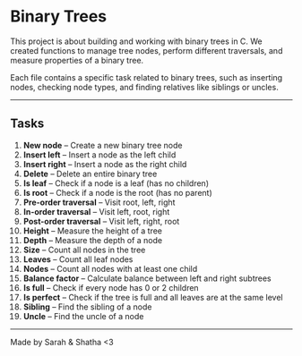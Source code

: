 # Binary Trees

This project is about building and working with binary trees in C. We created functions to manage tree nodes, perform different traversals, and measure properties of a binary tree.

Each file contains a specific task related to binary trees, such as inserting nodes, checking node types, and finding relatives like siblings or uncles.

---

## Tasks

1. **New node** – Create a new binary tree node
2. **Insert left** – Insert a node as the left child
3. **Insert right** – Insert a node as the right child
4. **Delete** – Delete an entire binary tree
5. **Is leaf** – Check if a node is a leaf (has no children)
6. **Is root** – Check if a node is the root (has no parent)
7. **Pre-order traversal** – Visit root, left, right
8. **In-order traversal** – Visit left, root, right
9. **Post-order traversal** – Visit left, right, root
10. **Height** – Measure the height of a tree
11. **Depth** – Measure the depth of a node
12. **Size** – Count all nodes in the tree
13. **Leaves** – Count all leaf nodes
14. **Nodes** – Count all nodes with at least one child
15. **Balance factor** – Calculate balance between left and right subtrees
16. **Is full** – Check if every node has 0 or 2 children
17. **Is perfect** – Check if the tree is full and all leaves are at the same level
18. **Sibling** – Find the sibling of a node
19. **Uncle** – Find the uncle of a node

---

Made by Sarah & Shatha <3
